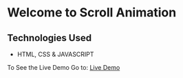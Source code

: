 # Welcome to Scroll Animation

## Technologies Used
- HTML, CSS & JAVASCRIPT

To See the Live Demo Go to: [Live Demo](https://pnsvn3035.github.io/scroll-animation/)
